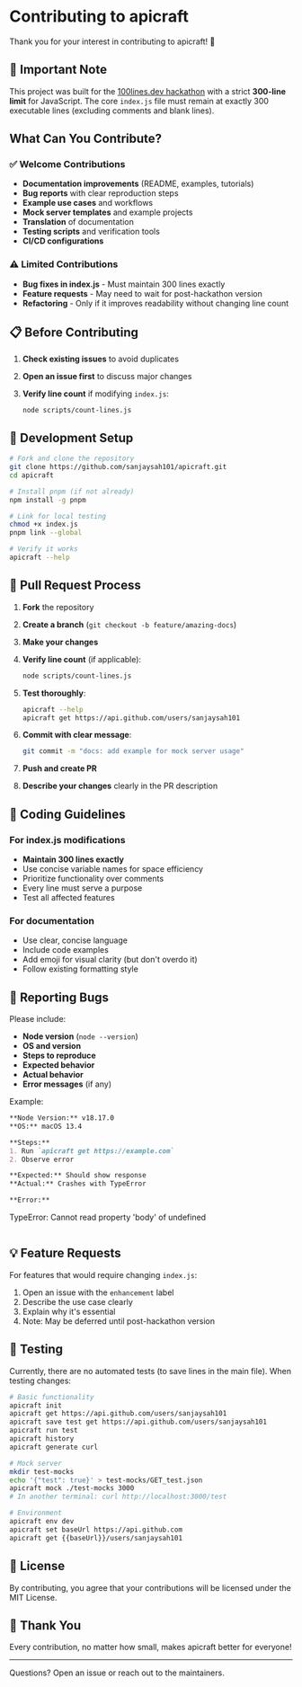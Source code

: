 # Contributing to apicraft

Thank you for your interest in contributing to apicraft! 🎉

## 🚨 Important Note

This project was built for the [100lines.dev hackathon](https://100lines.dev) with a strict **300-line limit** for JavaScript. The core `index.js` file must remain at exactly 300 executable lines (excluding comments and blank lines).

## What Can You Contribute?

### ✅ Welcome Contributions

- **Documentation improvements** (README, examples, tutorials)
- **Bug reports** with clear reproduction steps
- **Example use cases** and workflows
- **Mock server templates** and example projects
- **Translation** of documentation
- **Testing scripts** and verification tools
- **CI/CD configurations**

### ⚠️ Limited Contributions

- **Bug fixes in index.js** - Must maintain 300 lines exactly
- **Feature requests** - May need to wait for post-hackathon version
- **Refactoring** - Only if it improves readability without changing line count

## 📋 Before Contributing

1. **Check existing issues** to avoid duplicates
2. **Open an issue first** to discuss major changes
3. **Verify line count** if modifying `index.js`:

   ```bash
   node scripts/count-lines.js
   ```

## 🔧 Development Setup

```bash
# Fork and clone the repository
git clone https://github.com/sanjaysah101/apicraft.git
cd apicraft

# Install pnpm (if not already)
npm install -g pnpm

# Link for local testing
chmod +x index.js
pnpm link --global

# Verify it works
apicraft --help
```

## 📝 Pull Request Process

1. **Fork** the repository
2. **Create a branch** (`git checkout -b feature/amazing-docs`)
3. **Make your changes**
4. **Verify line count** (if applicable):

   ```bash
   node scripts/count-lines.js
   ```

5. **Test thoroughly**:

   ```bash
   apicraft --help
   apicraft get https://api.github.com/users/sanjaysah101
   ```

6. **Commit with clear message**:

   ```bash
   git commit -m "docs: add example for mock server usage"
   ```

7. **Push and create PR**
8. **Describe your changes** clearly in the PR description

## 🎯 Coding Guidelines

### For index.js modifications

- **Maintain 300 lines exactly**
- Use concise variable names for space efficiency
- Prioritize functionality over comments
- Every line must serve a purpose
- Test all affected features

### For documentation

- Use clear, concise language
- Include code examples
- Add emoji for visual clarity (but don't overdo it)
- Follow existing formatting style

## 🐛 Reporting Bugs

Please include:

- **Node version** (`node --version`)
- **OS and version**
- **Steps to reproduce**
- **Expected behavior**
- **Actual behavior**
- **Error messages** (if any)

Example:

```markdown
**Node Version:** v18.17.0
**OS:** macOS 13.4

**Steps:**
1. Run `apicraft get https://example.com`
2. Observe error

**Expected:** Should show response
**Actual:** Crashes with TypeError

**Error:**
```

TypeError: Cannot read property 'body' of undefined

```
```

## 💡 Feature Requests

For features that would require changing `index.js`:

1. Open an issue with the `enhancement` label
2. Describe the use case clearly
3. Explain why it's essential
4. Note: May be deferred until post-hackathon version

## 🧪 Testing

Currently, there are no automated tests (to save lines in the main file). When testing changes:

```bash
# Basic functionality
apicraft init
apicraft get https://api.github.com/users/sanjaysah101
apicraft save test get https://api.github.com/users/sanjaysah101
apicraft run test
apicraft history
apicraft generate curl

# Mock server
mkdir test-mocks
echo '{"test": true}' > test-mocks/GET_test.json
apicraft mock ./test-mocks 3000
# In another terminal: curl http://localhost:3000/test

# Environment
apicraft env dev
apicraft set baseUrl https://api.github.com
apicraft get {{baseUrl}}/users/sanjaysah101
```

## 📄 License

By contributing, you agree that your contributions will be licensed under the MIT License.

## 🙏 Thank You

Every contribution, no matter how small, makes apicraft better for everyone!

---

Questions? Open an issue or reach out to the maintainers.
